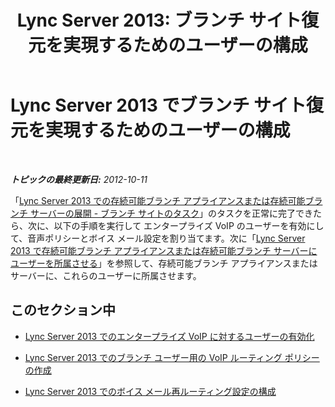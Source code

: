 ﻿---
title: 'Lync Server 2013: ブランチ サイト復元を実現するためのユーザーの構成'
TOCTitle: ブランチ サイト復元を実現するためのユーザーの構成
ms:assetid: 36752665-940b-46ed-b14c-324a3e9a05f9
ms:mtpsurl: https://technet.microsoft.com/ja-jp/library/Gg425844(v=OCS.15)
ms:contentKeyID: 48271744
ms.date: 05/19/2016
mtps_version: v=OCS.15
ms.translationtype: HT
---

# Lync Server 2013 でブランチ サイト復元を実現するためのユーザーの構成

 

_**トピックの最終更新日:** 2012-10-11_

「[Lync Server 2013 での存続可能ブランチ アプライアンスまたは存続可能ブランチ サーバーの展開 - ブランチ サイトのタスク](lync-server-2013-deploy-a-survivable-branch-appliance-or-server-branch-site-task.md)」のタスクを正常に完了できたら、次に、以下の手順を実行して エンタープライズ VoIP のユーザーを有効にして、音声ポリシーとボイス メール設定を割り当てます。次に「[Lync Server 2013 で存続可能ブランチ アプライアンスまたは存続可能ブランチ サーバーにユーザーを所属させる](lync-server-2013-home-users-on-a-survivable-branch-appliance-or-server.md)」を参照して、存続可能ブランチ アプライアンスまたはサーバーに、これらのユーザーに所属させます。

## このセクション中

  - [Lync Server 2013 でのエンタープライズ VoIP に対するユーザーの有効化](lync-server-2013-enable-users-for-enterprise-voice.md)

  - [Lync Server 2013 でのブランチ ユーザー用の VoIP ルーティング ポリシーの作成](lync-server-2013-create-the-voip-routing-policy-for-branch-users.md)

  - [Lync Server 2013 でのボイス メール再ルーティング設定の構成](lync-server-2013-configure-voice-mail-rerouting-settings.md)

